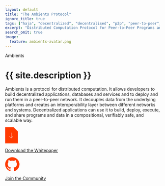 ```yaml
---
layout: default
title: "The Ambients Protocol"
ignore_title: true
tags: ["haja", "decentralized", "decentralised", "p2p", "peer-to-peer", "web", "database", "orbitdb", "ambients", "distributed computing", "process calculus", "ambient calculus"]
excerpt: "Distributed Computation Protocol for Peer-to-Peer Programs and Data"
search_omit: true
image:
  feature: ambients-avatar.png
---
```


<div class="logo">Ambients</div>

<h1 class="site-description" itemprop="description">{{ site.description }}</h1>

<p class="intro">Ambients is a protocol for distributed computation. It allows developers to build decentralized applications, databases and services and to deploy and run them in a peer-to-peer network. It decouples data from the underlying platforms and creates an interoperability layer between different networks and systems. Decentralized applications can use it to build, deploy, execute, and share programs and data in a compositional, verifiably safe, and scalable way.</p>

<div class="buttons">
  <div class="button">
    <a href="https://github.com/ambientsprotocol/whitepaper/raw/master/ambients.pdf">
      <svg xmlns="http://www.w3.org/2000/svg" width="41.774" height="53.502" viewBox="0 0 41.774 53.502"><defs><style>.a{fill:#ff3b00;}.b{fill:none;stroke:#fff;stroke-linejoin:round;}</style></defs><g transform="translate(-27.753 -27.753)"><path class="a" d="M55.226,19.546a.837.837,0,0,1,.549.27L69.554,33.6a.791.791,0,0,1,.279.673V72.087c-.052.74-.254.9-.952.952H29.011c-.74-.053-.9-.254-.952-.952v-51.6c.052-.74.254-.9.952-.952H55.1l.125.009Z" transform="translate(-0.307 8.216)"/><g transform="translate(41.629 45.593)"><path class="b" d="M342.107,190.931v17.864l-5.946-5.946" transform="translate(-336.161 -190.931)"/><path class="b" d="M348.994,222.657l5.94-5.947" transform="translate(-343.06 -204.791)"/></g></g></svg>
      <p class="button-text-whitepaper">Download the Whitepaper</p>
    </a>
  </div>
  <div class="button">
    <a href="https://github.com/ambientsprotocol">
      <svg xmlns="http://www.w3.org/2000/svg" width="46.591" height="45.441" viewBox="0 0 46.591 45.441"><defs><style>.a{fill:#ff3b00;fill-rule:evenodd;}</style></defs><path class="a" d="M159.613,107.44a23.3,23.3,0,0,0-7.362,45.4c1.166.213,1.59-.5,1.59-1.123,0-.553-.02-2.018-.031-3.963-6.48,1.409-7.847-3.122-7.847-3.122a6.17,6.17,0,0,0-2.587-3.408c-2.115-1.446.16-1.416.16-1.416a4.891,4.891,0,0,1,3.568,2.4c2.078,3.561,5.453,2.533,6.78,1.936a4.98,4.98,0,0,1,1.479-3.115c-5.173-.588-10.611-2.586-10.611-11.514a9.006,9.006,0,0,1,2.4-6.251,8.369,8.369,0,0,1,.229-6.165s1.955-.626,6.405,2.388a22.091,22.091,0,0,1,11.664,0c4.448-3.015,6.4-2.388,6.4-2.388a8.372,8.372,0,0,1,.233,6.165,8.99,8.99,0,0,1,2.394,6.251c0,8.95-5.447,10.919-10.637,11.5a5.562,5.562,0,0,1,1.582,4.315c0,3.115-.029,5.627-.029,6.391,0,.622.42,1.347,1.6,1.12a23.3,23.3,0,0,0-7.379-45.4Z" transform="translate(-136.32 -107.44)"/></svg>
      <p class="button-text-community">Join the Community</p>
    </a>
  </div>
</div>
